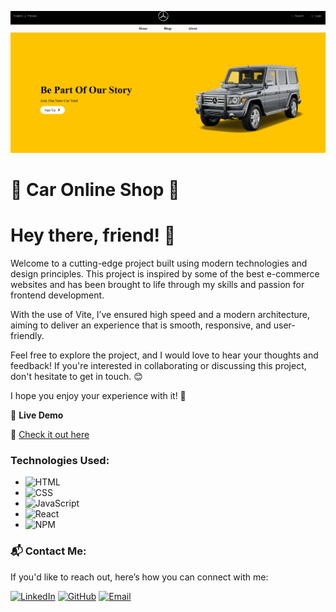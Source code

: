 ![thumbnail](./public/image/screenShotForREADME.png)

# 🚗 Car Online Shop 🛒

# Hey there, friend! 👋

Welcome to a cutting-edge project built using modern technologies and design principles. This project is inspired by some of the best e-commerce websites and has been brought to life through my skills and passion for frontend development.

With the use of Vite, I’ve ensured high speed and a modern architecture, aiming to deliver an experience that is smooth, responsive, and user-friendly.

Feel free to explore the project, and I would love to hear your thoughts and feedback! If you're interested in collaborating or discussing this project, don't hesitate to get in touch. 😊

I hope you enjoy your experience with it! 🚀

🌟 **Live Demo**

🔗 [Check it out here](https://space-spa-project.netlify.app/)

### **Technologies Used:**

- ![HTML](https://img.shields.io/badge/-HTML-E34F26?style=flat-square&logo=html5&logoColor=white)
- ![CSS](https://img.shields.io/badge/-CSS-1572B6?style=flat-square&logo=css3&logoColor=white)
- ![JavaScript](https://img.shields.io/badge/-JavaScript-F7DF1E?style=flat-square&logo=javascript&logoColor=black)
- ![React](https://img.shields.io/badge/-React-61DAFB?style=flat-square&logo=react&logoColor=black)
- ![NPM](https://img.shields.io/badge/-NPM-CB3837?style=flat-square&logo=npm&logoColor=white)

### 📬 **Contact Me:**

If you'd like to reach out, here’s how you can connect with me:

[![LinkedIn](https://img.shields.io/badge/LinkedIn-Ayoub_Akbartabar-blue?style=for-the-badge&logo=linkedin)](https://www.linkedin.com/in/ayoub-akbartabar-bb78b2212/)
[![GitHub](https://img.shields.io/badge/GitHub-Ayoub_Akbartabar-black?style=for-the-badge&logo=github)](https://github.com/ayoubakbartabar)
[![Email](https://img.shields.io/badge/Email-ayoubakbartabar%40gmail.com-red?style=for-the-badge&logo=gmail)](mailto:ayoubakbartabar1887@gmail.com)
